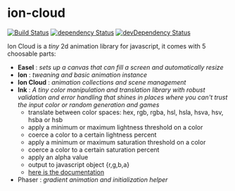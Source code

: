 # ion-cloud

[![Build Status](https://travis-ci.org/NathanielInman/ion-cloud.svg?branch=master)](https://travis-ci.org/NathanielInman/ion-cloud) [![dependency Status](https://david-dm.org/NathanielInman/ion-cloud/status.svg?style=flat)](https://david-dm.org/NathanielInman/ion-cloud) [![devDependency Status](https://david-dm.org/NathanielInman/ion-cloud/dev-status.svg?style=flat)](https://david-dm.org/NathanielInman/ion-cloud#info=devDependencies)

Ion Cloud is a *tiny* 2d animation library for javascript, it comes with 5 choosable parts:
  - **Easel** : *sets up a canvas that can fill a screen and automatically resize*
  - **Ion** : *tweaning and basic animation instance*
  - **Ion Cloud** : *animation collections and scene management*
  - **Ink** : *A tiny color manipulation and translation library with robust validation and error handling that shines in places where you can't trust the input color or random generation and games*
    - translate between color spaces: hex, rgb, rgba, hsl, hsla, hsva, hsv, hsba or hsb
    - apply a minimum or maximum lightness threshold on a color
    - coerce a color to a certain lightness percent
    - apply a minimum or maximum saturation threshold on a color
    - coerce a color to a certain saturation percent
    - apply an alpha value
    - output to javascript object {r,g,b,a}
    - [here is the documentation](https://github.com/NathanielInman/ion-cloud/tree/master/src/demo-ink)
  - Phaser : *gradient animation and initialization helper*
